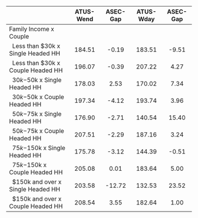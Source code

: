 
|                      |    ATUS-Wend |     ASEC-Gap |    ATUS-Wday |     ASEC-Gap |
| -------------------- | :----------: | :----------: | :----------: | :----------: |
| Family Income x Couple |              |              |              |              |
| &nbsp;&nbsp;Less than $30k x Single Headed HH |       184.51 |        -0.19 |       183.51 |        -9.51 |
| &nbsp;&nbsp;Less than $30k x Couple Headed HH |       196.07 |        -0.39 |       207.22 |         4.27 |
| &nbsp;&nbsp;$30k-$50k x Single Headed HH |       178.03 |         2.53 |       170.02 |         7.34 |
| &nbsp;&nbsp;$30k-$50k x Couple Headed HH |       197.34 |        -4.12 |       193.74 |         3.96 |
| &nbsp;&nbsp;$50k-$75k x Single Headed HH |       176.90 |        -2.71 |       140.54 |        15.40 |
| &nbsp;&nbsp;$50k-$75k x Couple Headed HH |       207.51 |        -2.29 |       187.16 |         3.24 |
| &nbsp;&nbsp;$75k-$150k x Single Headed HH |       175.78 |        -3.12 |       144.39 |        -0.51 |
| &nbsp;&nbsp;$75k-$150k x Couple Headed HH |       205.08 |         0.01 |       183.64 |         5.00 |
| &nbsp;&nbsp;$150k and over x Single Headed HH |       203.58 |       -12.72 |       132.53 |        23.52 |
| &nbsp;&nbsp;$150k and over x Couple Headed HH |       208.54 |         3.55 |       182.64 |         1.00 |

